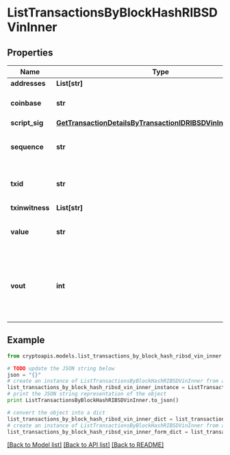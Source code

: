 # ListTransactionsByBlockHashRIBSDVinInner


## Properties
Name | Type | Description | Notes
------------ | ------------- | ------------- | -------------
**addresses** | **List[str]** |  | 
**coinbase** | **str** | Represents the coinbase hex. | [optional] 
**script_sig** | [**GetTransactionDetailsByTransactionIDRIBSDVinInnerScriptSig**](GetTransactionDetailsByTransactionIDRIBSDVinInnerScriptSig.md) |  | 
**sequence** | **str** | Represents the script sequence number. | 
**txid** | **str** | Represents the reference transaction identifier. | [optional] 
**txinwitness** | **List[str]** |  | 
**value** | **str** | Represents the sent/received amount. | 
**vout** | **int** | It refers to the index of the output address of this transaction. The index starts from 0. | [optional] 

## Example

```python
from cryptoapis.models.list_transactions_by_block_hash_ribsd_vin_inner import ListTransactionsByBlockHashRIBSDVinInner

# TODO update the JSON string below
json = "{}"
# create an instance of ListTransactionsByBlockHashRIBSDVinInner from a JSON string
list_transactions_by_block_hash_ribsd_vin_inner_instance = ListTransactionsByBlockHashRIBSDVinInner.from_json(json)
# print the JSON string representation of the object
print ListTransactionsByBlockHashRIBSDVinInner.to_json()

# convert the object into a dict
list_transactions_by_block_hash_ribsd_vin_inner_dict = list_transactions_by_block_hash_ribsd_vin_inner_instance.to_dict()
# create an instance of ListTransactionsByBlockHashRIBSDVinInner from a dict
list_transactions_by_block_hash_ribsd_vin_inner_form_dict = list_transactions_by_block_hash_ribsd_vin_inner.from_dict(list_transactions_by_block_hash_ribsd_vin_inner_dict)
```
[[Back to Model list]](../README.md#documentation-for-models) [[Back to API list]](../README.md#documentation-for-api-endpoints) [[Back to README]](../README.md)


